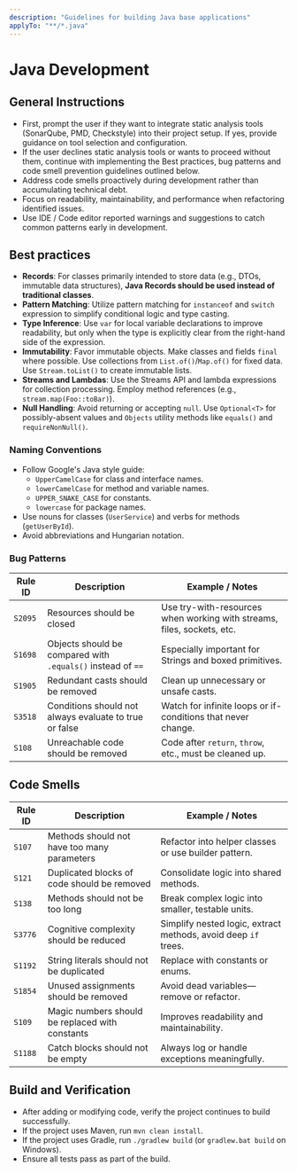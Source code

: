 ```yaml
---
description: "Guidelines for building Java base applications"
applyTo: "**/*.java"
---
```


# Java Development

## General Instructions

- First, prompt the user if they want to integrate static analysis tools (SonarQube, PMD, Checkstyle)
  into their project setup. If yes, provide guidance on tool selection and configuration.
- If the user declines static analysis tools or wants to proceed without them, continue with implementing the Best practices, bug patterns and code smell prevention guidelines outlined below.
- Address code smells proactively during development rather than accumulating technical debt.
- Focus on readability, maintainability, and performance when refactoring identified issues.
- Use IDE / Code editor reported warnings and suggestions to catch common patterns early in development.

## Best practices

- **Records**: For classes primarily intended to store data (e.g., DTOs, immutable data structures), **Java Records should be used instead of traditional classes**.
- **Pattern Matching**: Utilize pattern matching for `instanceof` and `switch` expression to simplify conditional logic and type casting.
- **Type Inference**: Use `var` for local variable declarations to improve readability, but only when the type is explicitly clear from the right-hand side of the expression.
- **Immutability**: Favor immutable objects. Make classes and fields `final` where possible. Use collections from `List.of()`/`Map.of()` for fixed data. Use `Stream.toList()` to create immutable lists.
- **Streams and Lambdas**: Use the Streams API and lambda expressions for collection processing. Employ method references (e.g., `stream.map(Foo::toBar)`).
- **Null Handling**: Avoid returning or accepting `null`. Use `Optional<T>` for possibly-absent values and `Objects` utility methods like `equals()` and `requireNonNull()`.

### Naming Conventions

- Follow Google's Java style guide:
  - `UpperCamelCase` for class and interface names.
  - `lowerCamelCase` for method and variable names.
  - `UPPER_SNAKE_CASE` for constants.
  - `lowercase` for package names.
- Use nouns for classes (`UserService`) and verbs for methods (`getUserById`).
- Avoid abbreviations and Hungarian notation.

### Bug Patterns

| Rule ID | Description                                                 | Example / Notes                                                        |
| ------- | ----------------------------------------------------------- | ---------------------------------------------------------------------- |
| `S2095` | Resources should be closed                                  | Use try-with-resources when working with streams, files, sockets, etc. |
| `S1698` | Objects should be compared with `.equals()` instead of `==` | Especially important for Strings and boxed primitives.                 |
| `S1905` | Redundant casts should be removed                           | Clean up unnecessary or unsafe casts.                                  |
| `S3518` | Conditions should not always evaluate to true or false      | Watch for infinite loops or if-conditions that never change.           |
| `S108`  | Unreachable code should be removed                          | Code after `return`, `throw`, etc., must be cleaned up.                |

## Code Smells

| Rule ID | Description                                     | Example / Notes                                                |
| ------- | ----------------------------------------------- | -------------------------------------------------------------- |
| `S107`  | Methods should not have too many parameters     | Refactor into helper classes or use builder pattern.           |
| `S121`  | Duplicated blocks of code should be removed     | Consolidate logic into shared methods.                         |
| `S138`  | Methods should not be too long                  | Break complex logic into smaller, testable units.              |
| `S3776` | Cognitive complexity should be reduced          | Simplify nested logic, extract methods, avoid deep `if` trees. |
| `S1192` | String literals should not be duplicated        | Replace with constants or enums.                               |
| `S1854` | Unused assignments should be removed            | Avoid dead variables—remove or refactor.                       |
| `S109`  | Magic numbers should be replaced with constants | Improves readability and maintainability.                      |
| `S1188` | Catch blocks should not be empty                | Always log or handle exceptions meaningfully.                  |

## Build and Verification

- After adding or modifying code, verify the project continues to build successfully.
- If the project uses Maven, run `mvn clean install`.
- If the project uses Gradle, run `./gradlew build` (or `gradlew.bat build` on Windows).
- Ensure all tests pass as part of the build.

